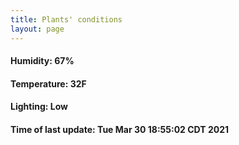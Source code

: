 ```yaml
---
title: Plants' conditions
layout: page
---
```



#### Humidity: 67%
#### Temperature: 32F
#### Lighting: Low
#### Time of last update: Tue Mar 30 18:55:02 CDT 2021
